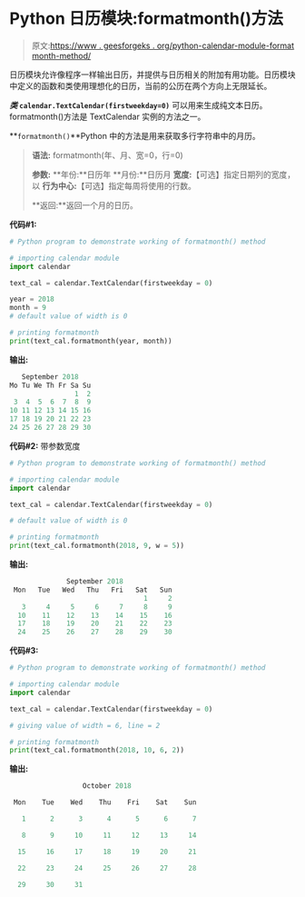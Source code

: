 # Python 日历模块:formatmonth()方法

> 原文:[https://www . geesforgeks . org/python-calendar-module-format month-method/](https://www.geeksforgeeks.org/python-calendar-module-formatmonth-method/)

日历模块允许像程序一样输出日历，并提供与日历相关的附加有用功能。日历模块中定义的函数和类使用理想化的日历，当前的公历在两个方向上无限延长。

***类* `calendar.TextCalendar(firstweekday=0)`** 可以用来生成纯文本日历。formatmonth()方法是 TextCalendar 实例的方法之一。

**`formatmonth()`**Python 中的方法是用来获取多行字符串中的月历。

> **语法:** formatmonth(年、月、宽=0，行=0)
> 
> **参数:**
> **年份:**日历年
> **月份:**日历月
> **宽度:**【可选】指定日期列的宽度，以
> **行为中心:**【可选】指定每周将使用的行数。
> 
> **返回:**返回一个月的日历。

**代码#1:**

```py
# Python program to demonstrate working of formatmonth() method

# importing calendar module
import calendar

text_cal = calendar.TextCalendar(firstweekday = 0)

year = 2018
month = 9
# default value of width is 0

# printing formatmonth
print(text_cal.formatmonth(year, month))
```

**输出:**

```py
   September 2018
Mo Tu We Th Fr Sa Su
                1  2
 3  4  5  6  7  8  9
10 11 12 13 14 15 16
17 18 19 20 21 22 23
24 25 26 27 28 29 30

```

**代码#2:** 带参数宽度

```py
# Python program to demonstrate working of formatmonth() method

# importing calendar module
import calendar

text_cal = calendar.TextCalendar(firstweekday = 0)

# default value of width is 0

# printing formatmonth
print(text_cal.formatmonth(2018, 9, w = 5))
```

**输出:**

```py
              September 2018
 Mon   Tue   Wed   Thu   Fri   Sat   Sun
                                 1     2
   3     4     5     6     7     8     9
  10    11    12    13    14    15    16
  17    18    19    20    21    22    23
  24    25    26    27    28    29    30
```

**代码#3:**

```py
# Python program to demonstrate working of formatmonth() method

# importing calendar module
import calendar

text_cal = calendar.TextCalendar(firstweekday = 0)

# giving value of width = 6, line = 2

# printing formatmonth
print(text_cal.formatmonth(2018, 10, 6, 2))
```

**输出:**

```py
                  October 2018

 Mon    Tue    Wed    Thu    Fri    Sat    Sun

   1      2      3      4      5      6      7

   8      9     10     11     12     13     14

  15     16     17     18     19     20     21

  22     23     24     25     26     27     28

  29     30     31
```
